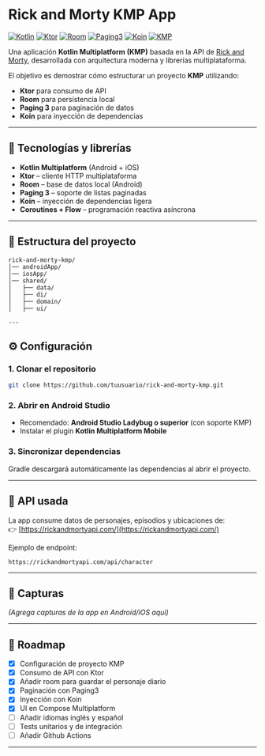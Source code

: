 # Rick and Morty KMP App

[![Kotlin](https://img.shields.io/badge/Kotlin-2.2.20-blue?logo=kotlin)](https://kotlinlang.org/)
[![Ktor](https://img.shields.io/badge/Ktor-HTTP%20Client-green)](https://ktor.io/)
[![Room](https://img.shields.io/badge/Room-Database-orange)](https://developer.android.com/training/data-storage/room)
[![Paging3](https://img.shields.io/badge/Paging-3-yellow)](https://developer.android.com/topic/libraries/architecture/paging/v3-overview)
[![Koin](https://img.shields.io/badge/Koin-DI-lightgrey)](https://insert-koin.io/)
[![KMP](https://img.shields.io/badge/KMP-Multiplatform-purple)](https://kotlinlang.org/docs/multiplatform.html)

Una aplicación **Kotlin Multiplatform (KMP)** basada en la API de [Rick and Morty](https://rickandmortyapi.com/), desarrollada con arquitectura moderna y librerías multiplataforma.  

El objetivo es demostrar cómo estructurar un proyecto **KMP** utilizando:  
- **Ktor** para consumo de API  
- **Room** para persistencia local  
- **Paging 3** para paginación de datos  
- **Koin** para inyección de dependencias  


---

## 🚀 Tecnologías y librerías

- **Kotlin Multiplatform** (Android + iOS)  
- **Ktor** – cliente HTTP multiplataforma  
- **Room** – base de datos local (Android)  
- **Paging 3** – soporte de listas paginadas  
- **Koin** – inyección de dependencias ligera  
- **Coroutines + Flow** – programación reactiva asíncrona  

---

## 📂 Estructura del proyecto 

```
rick-and-morty-kmp/
│── androidApp/           
│── iosApp/             
│── shared/              
│   ├── data/             
│   ├── di/          
│   ├── domain/              
│   ├── ui/               

---
```
## ⚙️ Configuración

### 1. Clonar el repositorio
```bash
git clone https://github.com/tuusuario/rick-and-morty-kmp.git
```

### 2. Abrir en Android Studio
- Recomendado: **Android Studio Ladybug o superior** (con soporte KMP)  
- Instalar el plugin **Kotlin Multiplatform Mobile**

### 3. Sincronizar dependencias
Gradle descargará automáticamente las dependencias al abrir el proyecto.

---

## 🔌 API usada
La app consume datos de personajes, episodios y ubicaciones de:  
👉 [https://rickandmortyapi.com/](https://rickandmortyapi.com/)

Ejemplo de endpoint:
```
https://rickandmortyapi.com/api/character
```

---

## 📸 Capturas

*(Agrega capturas de la app en Android/iOS aquí)*

---

## 🧩 Roadmap

- [x] Configuración de proyecto KMP  
- [x] Consumo de API con Ktor  
- [x] Añadir room para guardar el personaje diario  
- [x] Paginación con Paging3  
- [x] Inyección con Koin  
- [x] UI en Compose Multiplatform  
- [ ] Añadir idiomas inglés y español
- [ ] Tests unitarios y de integración
- [ ] Añadir Github Actions

---
